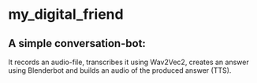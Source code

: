 # my_digital_friend
## A simple conversation-bot:
It records an audio-file, transcribes it using Wav2Vec2, creates an answer using Blenderbot and builds an audio of the produced answer (TTS).
